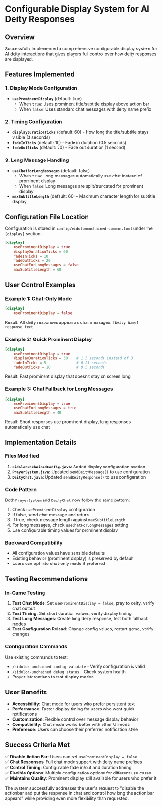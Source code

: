 # Configurable Display System for AI Deity Responses

## Overview
Successfully implemented a comprehensive configurable display system for AI deity interactions that gives players full control over how deity responses are displayed.

## Features Implemented

### 1. Display Mode Configuration
- **`useProminentDisplay`** (default: true)
  - When `true`: Uses prominent title/subtitle display above action bar
  - When `false`: Uses standard chat messages with deity name prefix

### 2. Timing Configuration
- **`displayDurationTicks`** (default: 60) - How long the title/subtitle stays visible (3 seconds)
- **`fadeInTicks`** (default: 10) - Fade in duration (0.5 seconds)
- **`fadeOutTicks`** (default: 20) - Fade out duration (1 second)

### 3. Long Message Handling
- **`useChatForLongMessages`** (default: false)
  - When `true`: Long messages automatically use chat instead of prominent display
  - When `false`: Long messages are split/truncated for prominent display
- **`maxSubtitleLength`** (default: 60) - Maximum character length for subtitle display

## Configuration File Location
Configuration is stored in `config/eidolonunchained-common.toml` under the `[display]` section:

```toml
[display]
    useProminentDisplay = true
    displayDurationTicks = 60
    fadeInTicks = 10
    fadeOutTicks = 20
    useChatForLongMessages = false
    maxSubtitleLength = 60
```

## User Control Examples

### Example 1: Chat-Only Mode
```toml
[display]
    useProminentDisplay = false
```
Result: All deity responses appear as chat messages: `[Deity Name] response text`

### Example 2: Quick Prominent Display
```toml
[display]
    useProminentDisplay = true
    displayDurationTicks = 30    # 1.5 seconds instead of 3
    fadeInTicks = 5              # 0.25 seconds
    fadeOutTicks = 10            # 0.5 seconds
```
Result: Fast prominent display that doesn't stay on screen long

### Example 3: Chat Fallback for Long Messages
```toml
[display]
    useProminentDisplay = true
    useChatForLongMessages = true
    maxSubtitleLength = 40
```
Result: Short responses use prominent display, long responses automatically use chat

## Implementation Details

### Files Modified
1. **`EidolonUnchainedConfig.java`**: Added display configuration section
2. **`PrayerSystem.java`**: Updated `sendDeityMessage()` to use configuration
3. **`DeityChat.java`**: Updated `sendDeityResponse()` to use configuration

### Code Pattern
Both `PrayerSystem` and `DeityChat` now follow the same pattern:
1. Check `useProminentDisplay` configuration
2. If false, send chat message and return
3. If true, check message length against `maxSubtitleLength`
4. For long messages, check `useChatForLongMessages` setting
5. Use configurable timing values for prominent display

### Backward Compatibility
- All configuration values have sensible defaults
- Existing behavior (prominent display) is preserved by default
- Users can opt into chat-only mode if preferred

## Testing Recommendations

### In-Game Testing
1. **Test Chat Mode**: Set `useProminentDisplay = false`, pray to deity, verify chat output
2. **Test Timing**: Set short duration values, verify display timing
3. **Test Long Messages**: Create long deity response, test both fallback modes
4. **Test Configuration Reload**: Change config values, restart game, verify changes

### Configuration Commands
Use existing commands to test:
- `/eidolon-unchained config validate` - Verify configuration is valid
- `/eidolon-unchained debug status` - Check system health
- Prayer interactions to test display modes

## User Benefits
- **Accessibility**: Chat mode for users who prefer persistent text
- **Performance**: Faster display timing for users who want quick notifications  
- **Customization**: Flexible control over message display behavior
- **Compatibility**: Chat mode works better with other UI mods
- **Preference**: Users can choose their preferred notification style

## Success Criteria Met
✅ **Disable Action Bar**: Users can set `useProminentDisplay = false`  
✅ **Chat Responses**: Full chat mode support with deity name prefixes  
✅ **Control Timing**: Configurable fade in/out and duration timing  
✅ **Flexible Options**: Multiple configuration options for different use cases  
✅ **Maintains Quality**: Prominent display still available for users who prefer it  

The system successfully addresses the user's request to "disable the actionbar and put the response in chat and control how long the action bar appears" while providing even more flexibility than requested.
